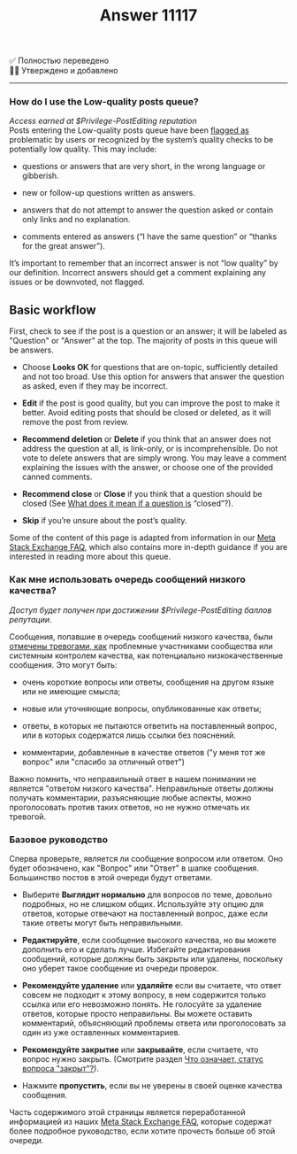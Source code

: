 ﻿---
title: "Answer 11117"
se.owner.user_id: 6
se.owner.display_name: "Nicolas Chabanovsky"
se.owner.link: "https://ru.meta.stackoverflow.com/users/6/nicolas-chabanovsky"
se.answer_id: 11117
se.question_id: 11114
se.post_type: answer
se.is_accepted: False
---
<p>✅ Полностью переведено <br>
👨‍⚖️ Утверждено и добавлено</p>
<hr />
<h3>How do I use the Low-quality posts queue?</h3>
<p><em>Access earned at $Privilege-PostEditing reputation</em><br />
Posts entering the Low-quality posts queue have been <a href="/help/privileges/flag-posts">flagged as</a>
problematic by users or recognized by
the system’s quality checks to be potentially low quality. This may
include:</p>
<ul>
<li><p>questions or answers that are very short, in the wrong
language or gibberish.</p>
</li>
<li><p>new or follow-up questions written as answers.</p>
</li>
<li><p>answers that do not attempt to answer the question asked or contain
only links and no explanation.</p>
</li>
<li><p>comments entered as answers (“I have the
same question” or “thanks for the great answer”).</p>
</li>
</ul>
<p>It’s important to
remember that an incorrect answer is not “low quality” by our
definition. Incorrect answers should get a comment explaining any
issues or be downvoted, not flagged.</p>
<h2>Basic workflow</h2>
<p>First, check to see if the post is a question or an answer; it will be labeled as &quot;Question&quot; or &quot;Answer&quot; at the top. The
majority of posts in this queue will be answers.</p>
<ul>
<li><p>Choose <strong>Looks OK</strong> for questions that are on-topic, sufficiently detailed
and not too broad. Use this option for answers that answer the
question as asked, even if they may be incorrect.</p>
</li>
<li><p><strong>Edit</strong> if the post is good quality, but you can improve the post to make it better. Avoid editing posts that should be closed or deleted, as it will remove the post from review.</p>
</li>
<li><p><strong>Recommend deletion</strong> or <strong>Delete</strong> if you think that an answer does not address the question at all, is link-only, or is incomprehensible. Do not vote to delete answers that are simply wrong. You may leave a comment explaining the issues with the answer, or choose one of the provided canned comments.</p>
</li>
<li><p><strong>Recommend close</strong> or <strong>Close</strong> if you think that a question should be closed (See <a href="/help/closed-questions">What does it mean if a question is</a> “closed”?).</p>
</li>
<li><p><strong>Skip</strong> if you’re unsure about the post’s quality.</p>
</li>
</ul>
<p>Some of the content of this page is adapted from information in our
<a href="https://meta.stackexchange.com/a/180029">Meta Stack Exchange FAQ</a>, which also contains more in-depth guidance if you are interested in reading more about this queue.</p>
<h3>Как мне использовать очередь сообщений низкого качества?</h3>
<p><em>Доступ будет получен при достижении $Privilege-PostEditing баллов репутации</em>.</p>
<p>Сообщения, попавшие в очередь сообщений низкого качества, были <a href="https://ru.stackoverflow.com/help/privileges/flag-posts">отмечены тревогами, как</a> проблемные участниками сообщества или системным контролем качества, как потенциально низкокачественные сообщения. Это могут быть:</p>
<ul>
<li><p>очень короткие вопросы или ответы, сообщения на другом языке или не имеющие смысла;</p>
</li>
<li><p>новые или уточняющие вопросы, опубликованные как ответы;</p>
</li>
<li><p>ответы, в которых не пытаются ответить на поставленный вопрос, или в которых содержатся лишь ссылки без пояснений.</p>
</li>
<li><p>комментарии, добавленные в качестве ответов (&quot;у меня тот же вопрос&quot; или &quot;спасибо за отличный ответ&quot;)</p>
</li>
</ul>
<p>Важно помнить, что неправильный ответ в нашем понимании не является &quot;ответом низкого качества&quot;. Неправильные ответы должны получать комментарии, разъясняющие любые аспекты, можно проголосовать против таких ответов, но не нужно отмечать их тревогой.</p>
<h3>Базовое руководство</h3>
<p>Сперва проверьте, является ли сообщение вопросом или ответом. Оно будет обозначено, как &quot;Вопрос&quot; или &quot;Ответ&quot; в шапке сообщения. Большинство постов в этой очереди будут ответами.</p>
<ul>
<li><p>Выберите <strong>Выглядит нормально</strong> для вопросов по теме, довольно подробных, но не  слишком общих. Используйте эту опцию для ответов, которые отвечают на поставленный вопрос, даже если такие ответы могут быть неправильными.</p>
</li>
<li><p><strong>Редактируйте</strong>, если сообщение высокого качества, но вы можете дополнить его и сделать лучше. Избегайте редактирования сообщений, которые должны быть закрыты или удалены, поскольку оно уберет такое сообщение из очереди проверок.</p>
</li>
<li><p><strong>Рекомендуйте удаление</strong> или <strong>удаляйте</strong> если вы считаете, что ответ совсем не подходит к этому вопросу, в нем содержится только ссылка или его невозможно понять. Не голосуйте за удаление ответов, которые просто неправильны. Вы можете оставить комментарий, объясняющий проблемы ответа или проголосовать за один из уже оставленных комментариев.</p>
</li>
<li><p><strong>Рекомендуйте закрытие</strong> или <strong>закрывайте</strong>, если считаете, что вопрос нужно закрыть. (Смотрите раздел <a href="https://ru.stackoverflow.com/help/closed-questions">Что означает, статус вопроса &quot;закрыт&quot;?</a>).</p>
</li>
<li><p>Нажмите <strong>пропустить</strong>, если вы не уверены в своей оценке качества сообщения.</p>
</li>
</ul>
<p>Часть содержимого этой страницы является переработанной информацией из наших  <a href="https://meta.stackexchange.com/questions/155538/what-are-the-guidelines-for-reviewing/180029#180029">Meta Stack Exchange FAQ</a>, которые содержат более подробное руководство, если хотите прочесть больше об этой очереди.</p>
